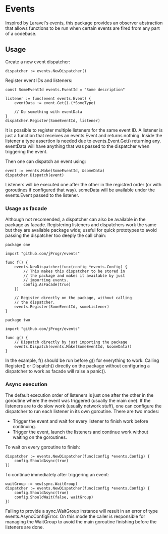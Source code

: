 # Events

Inspired by Laravel's events, this package provides an observer abstraction that allows functions to be run when certain events are fired from any part of a codebase.

## Usage

Create a new event dispatcher:

```golang
dispatcher := events.NewDispatcher()
```

Register event IDs and listeners:

```golang
const SomeEventId events.EventId = "Some description"

listener := func(event events.Event) {
    eventData := event.Get().(*SomeType)

    // Do something with eventData
}
dispatcher.Register(SomeEventId, listener)
```

It is possible to register multiple listeners for the same event ID. A listener is just a function that receives an events.Event and returns nothing. Inside the listener a type assertion is needed due to events.Event.Get() returning any. eventData will have anything that was passed to the dispatcher when triggering the event.

Then one can dispatch an event using:

```golang
event := events.Make(SomeEventId, &someData)
dispatcher.Dispatch(event)
```

Listeners will be executed one after the other in the registred order (or with goroutines if configured that way). someData will be available under the events.Event passed to the listener.

### Usage as facade

Although not recomended, a dispatcher can also be available in the package as facade. Registering listeners and dispatchers work the same but they are available package wide; useful for quick prototypes to avoid passing the dispatcher too deeply the call chain:

```golang
package one

import "github.com/jProgr/events"

func f() {
    events.NewDispatcher(func(config *events.Config) {
        // This makes this dispatcher to be stored in
        // the package and makes it available by just
        // importing events.
        config.AsFacade(true)
    })

    // Register directly on the package, without calling
    // the dispatcher.
    events.Register(SomeEventId, someListener)
}

package two

import "github.com/jProgr/events"

func g() {
    // Dispatch directly by just importing the package
    events.Dispatch(events.Make(SomeEventId, &someData))
}
```

In the example, f() should be run before g() for everything to work. Calling Register() or Dispatch() directly on the package without configuring a dispatcher to work as facade will raise a panic().

### Async execution

The default execution order of listeners is just one after the other in the goroutine where the event was triggered (usually the main one). If the listeners are to do slow work (usually network stuff), one can configure the dispatcher to run each listener in its own goroutine. There are two modes:

- Trigger the event and wait for every listener to finish work before continuing.
- Trigger the event, launch the listeners and continue work without waiting on the
 goroutines.

To wait on every goroutine to finish:

```golang
dispatcher := events.NewDispatcher(func(config *events.Config) {
    config.ShouldAsync(true)
})
```

To continue immediately after triggering an event:

```golang
waitGroup := new(sync.WaitGroup)
dispatcher := events.NewDispatcher(func(config *events.Config) {
    config.ShouldAsync(true)
    config.ShouldWait(false, waitGroup)
})
```

Failing to provide a sync.WaitGroup instance will result in an error of type
events.AsyncConfigError. On this mode the caller is responsible for managing the WaitGroup
to avoid the main goroutine finishing before the listeners are done.
